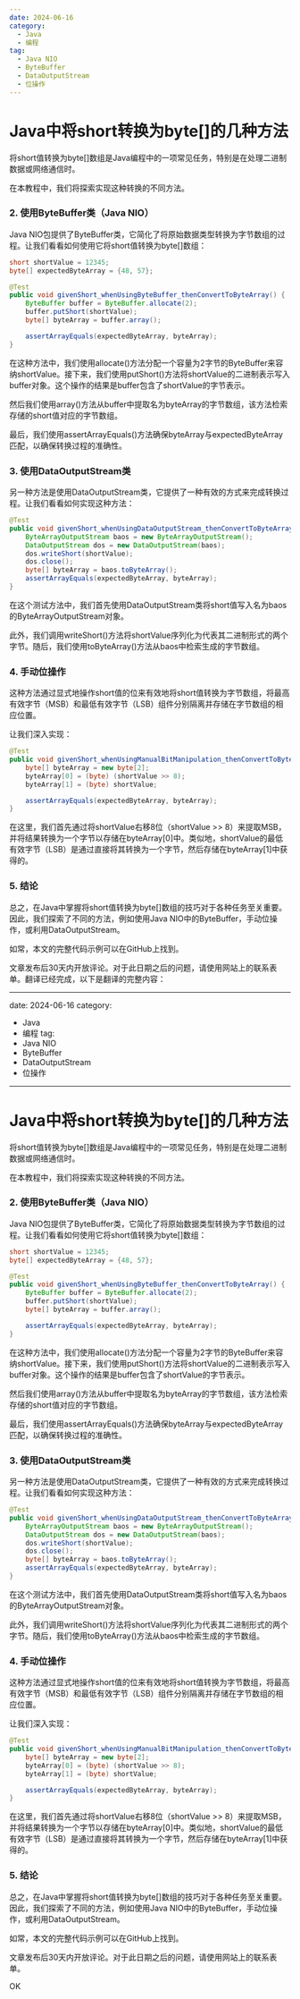 ```yaml
---
date: 2024-06-16
category:
  - Java
  - 编程
tag:
  - Java NIO
  - ByteBuffer
  - DataOutputStream
  - 位操作
---
```

# Java中将short转换为byte[]的几种方法

将short值转换为byte[]数组是Java编程中的一项常见任务，特别是在处理二进制数据或网络通信时。

在本教程中，我们将探索实现这种转换的不同方法。

### 2. 使用ByteBuffer类（Java NIO）

Java NIO包提供了ByteBuffer类，它简化了将原始数据类型转换为字节数组的过程。让我们看看如何使用它将short值转换为byte[]数组：

```java
short shortValue = 12345;
byte[] expectedByteArray = {48, 57};

@Test
public void givenShort_whenUsingByteBuffer_thenConvertToByteArray() {
    ByteBuffer buffer = ByteBuffer.allocate(2);
    buffer.putShort(shortValue);
    byte[] byteArray = buffer.array();

    assertArrayEquals(expectedByteArray, byteArray);
}
```

在这种方法中，我们使用allocate()方法分配一个容量为2字节的ByteBuffer来容纳shortValue。接下来，我们使用putShort()方法将shortValue的二进制表示写入buffer对象。这个操作的结果是buffer包含了shortValue的字节表示。

然后我们使用array()方法从buffer中提取名为byteArray的字节数组，该方法检索存储的short值对应的字节数组。

最后，我们使用assertArrayEquals()方法确保byteArray与expectedByteArray匹配，以确保转换过程的准确性。

### 3. 使用DataOutputStream类

另一种方法是使用DataOutputStream类，它提供了一种有效的方式来完成转换过程。让我们看看如何实现这种方法：

```java
@Test
public void givenShort_whenUsingDataOutputStream_thenConvertToByteArray() throws IOException {
    ByteArrayOutputStream baos = new ByteArrayOutputStream();
    DataOutputStream dos = new DataOutputStream(baos);
    dos.writeShort(shortValue);
    dos.close();
    byte[] byteArray = baos.toByteArray();
    assertArrayEquals(expectedByteArray, byteArray);
}
```

在这个测试方法中，我们首先使用DataOutputStream类将short值写入名为baos的ByteArrayOutputStream对象。

此外，我们调用writeShort()方法将shortValue序列化为代表其二进制形式的两个字节。随后，我们使用toByteArray()方法从baos中检索生成的字节数组。

### 4. 手动位操作

这种方法通过显式地操作short值的位来有效地将short值转换为字节数组，将最高有效字节（MSB）和最低有效字节（LSB）组件分别隔离并存储在字节数组的相应位置。

让我们深入实现：

```java
@Test
public void givenShort_whenUsingManualBitManipulation_thenConvertToByteArray() {
    byte[] byteArray = new byte[2];
    byteArray[0] = (byte) (shortValue >> 8);
    byteArray[1] = (byte) shortValue;

    assertArrayEquals(expectedByteArray, byteArray);
}
```

在这里，我们首先通过将shortValue右移8位（shortValue >> 8）来提取MSB，并将结果转换为一个字节以存储在byteArray[0]中。类似地，shortValue的最低有效字节（LSB）是通过直接将其转换为一个字节，然后存储在byteArray[1]中获得的。

### 5. 结论

总之，在Java中掌握将short值转换为byte[]数组的技巧对于各种任务至关重要。因此，我们探索了不同的方法，例如使用Java NIO中的ByteBuffer，手动位操作，或利用DataOutputStream。

如常，本文的完整代码示例可以在GitHub上找到。

文章发布后30天内开放评论。对于此日期之后的问题，请使用网站上的联系表单。翻译已经完成，以下是翻译的完整内容：

---
date: 2024-06-16
category:
  - Java
  - 编程
tag:
  - Java NIO
  - ByteBuffer
  - DataOutputStream
  - 位操作
---
# Java中将short转换为byte[]的几种方法

将short值转换为byte[]数组是Java编程中的一项常见任务，特别是在处理二进制数据或网络通信时。

在本教程中，我们将探索实现这种转换的不同方法。

### 2. 使用ByteBuffer类（Java NIO）

Java NIO包提供了ByteBuffer类，它简化了将原始数据类型转换为字节数组的过程。让我们看看如何使用它将short值转换为byte[]数组：

```java
short shortValue = 12345;
byte[] expectedByteArray = {48, 57};

@Test
public void givenShort_whenUsingByteBuffer_thenConvertToByteArray() {
    ByteBuffer buffer = ByteBuffer.allocate(2);
    buffer.putShort(shortValue);
    byte[] byteArray = buffer.array();

    assertArrayEquals(expectedByteArray, byteArray);
}
```

在这种方法中，我们使用allocate()方法分配一个容量为2字节的ByteBuffer来容纳shortValue。接下来，我们使用putShort()方法将shortValue的二进制表示写入buffer对象。这个操作的结果是buffer包含了shortValue的字节表示。

然后我们使用array()方法从buffer中提取名为byteArray的字节数组，该方法检索存储的short值对应的字节数组。

最后，我们使用assertArrayEquals()方法确保byteArray与expectedByteArray匹配，以确保转换过程的准确性。

### 3. 使用DataOutputStream类

另一种方法是使用DataOutputStream类，它提供了一种有效的方式来完成转换过程。让我们看看如何实现这种方法：

```java
@Test
public void givenShort_whenUsingDataOutputStream_thenConvertToByteArray() throws IOException {
    ByteArrayOutputStream baos = new ByteArrayOutputStream();
    DataOutputStream dos = new DataOutputStream(baos);
    dos.writeShort(shortValue);
    dos.close();
    byte[] byteArray = baos.toByteArray();
    assertArrayEquals(expectedByteArray, byteArray);
}
```

在这个测试方法中，我们首先使用DataOutputStream类将short值写入名为baos的ByteArrayOutputStream对象。

此外，我们调用writeShort()方法将shortValue序列化为代表其二进制形式的两个字节。随后，我们使用toByteArray()方法从baos中检索生成的字节数组。

### 4. 手动位操作

这种方法通过显式地操作short值的位来有效地将short值转换为字节数组，将最高有效字节（MSB）和最低有效字节（LSB）组件分别隔离并存储在字节数组的相应位置。

让我们深入实现：

```java
@Test
public void givenShort_whenUsingManualBitManipulation_thenConvertToByteArray() {
    byte[] byteArray = new byte[2];
    byteArray[0] = (byte) (shortValue >> 8);
    byteArray[1] = (byte) shortValue;

    assertArrayEquals(expectedByteArray, byteArray);
}
```

在这里，我们首先通过将shortValue右移8位（shortValue >> 8）来提取MSB，并将结果转换为一个字节以存储在byteArray[0]中。类似地，shortValue的最低有效字节（LSB）是通过直接将其转换为一个字节，然后存储在byteArray[1]中获得的。

### 5. 结论

总之，在Java中掌握将short值转换为byte[]数组的技巧对于各种任务至关重要。因此，我们探索了不同的方法，例如使用Java NIO中的ByteBuffer，手动位操作，或利用DataOutputStream。

如常，本文的完整代码示例可以在GitHub上找到。

文章发布后30天内开放评论。对于此日期之后的问题，请使用网站上的联系表单。

OK